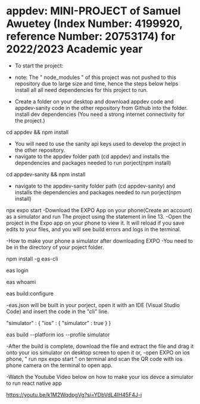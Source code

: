 # appdev: MINI-PROJECT of Samuel Awuetey (Index Number: 4199920, reference Number: 20753174) for 2022/2023 Academic year
- To start the project:
- note: The " node_modules " of this project was not pushed to this repository due to large size and time, hence the steps below helps install all all need dependencies for this project to run.

- Create a folder on your desktop and download appdev code and appdev-sanity code in the other repository from Github into the folder.
install dev dependencies (You need a strong internet connectivity for the project.) 

cd appdev && npm install
- You will need to use the sanity api keys used to develop the project in the other repository.
-  navigate to the appdev folder path (cd appdev) and installs the dependencies and packages needed to run porject(npm install)

cd appdev-sanity && npm install
- navigate to the appdev-sanity folder path (cd appdev-sanity) and installs the dependencies and packages needed to run porject(npm install)

npx expo start
-Download the EXPO App on your phone(Create an account) as a simulator and run The project using the statement in line 13.
-Open the project in the Expo app on your phone to view it. It will reload if you save edits to your files, and you will see build errors and logs in the terminal.





-How to make your phone a simulator after downloading EXPO
-You need to be in the directory of your poject folder.

npm install -g eas-cli

eas login

eas whoami

eas build:configure

-eas.json will be built in your porject, open it with an IDE (Visual Studio Code) and insert the code in the "cli" line.

"simulator" : {
  "ios" : {
    "simulator" : true
  }
}

eas build --platform ios --profile simulator

-After the build is complete, download the file and extract the file and drag it onto your ios simulator on desktop screen to open it or,
-open EXPO on ios phone, " run npx expo start " on terminal and scan the QR code with ios phone camera on the terminal to open app.

-Watch the Youtube Video below on how to make your ios devce a simulator to run react native app

https://youtu.be/k1M2WqdpgVg?si=YDbVdL4lH45F4J-i

